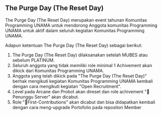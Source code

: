 ## The Purge Day (The Reset Day)	

The Purge Day (The Reset Day) merupakan event tahunan  Komunitas Programming UNAMA untuk mendorong Anggota komunitas Programming UNAMA untuk aktif dalam seluruh kegiatan Komunitas Programming UNAMA.

Adapun ketentuan The Purge Day (The Reset Day) sebagai berikut:

1. The Purge Day (The Reset Day) dilaksanakan setelah MUBES atau sebelum PLATINUM.
2. Seluruh anggota yang tidak memiliki role minimal 1 Achivement akan dikick dari Komunitas Programming UNAMA.
3. Anggota yang telah dikick pada "The Purge Day (The Reset Day)" berhak mengikuti kegiatan Komunitas Programming UNAMA kembali dengan cara mengikuti kegiatan "Open Recruitment".
4. Level pada Arcane dan Probot akan direset dan role achivement "👻 Penunggu Server" akan dicabut.
5. Role "📘First-Contributions" akan dicabut dan bisa didapatkan kembali dengan cara meng-upgrade Portofolio pada repositori Member